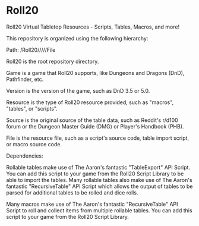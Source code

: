 # Roll20
Roll20 Virtual Tabletop Resources - Scripts, Tables, Macros, and more!


This repository is organized using the following hierarchy:

Path: /Roll20/<Game>/<Version>/<Resource>/<Source>/File

Roll20 is the root repository directory.

Game is a game that Roll20 supports, like Dungeons and Dragons (DnD), Pathfinder, etc.

Version is the version of the game, such as DnD 3.5 or 5.0.

Resource is the type of Roll20 resource provided, such as "macros", "tables", or "scripts".

Source is the original source of the table data, such as Reddit's r/d100 forum or the Dungeon Master Guide (DMG) or Player's Handbook (PHB).

File is the resource file, such as a script's source code, table import script, or macro source code.


Dependencies:

Rollable tables make use of The Aaron's fantastic "TableExport" API Script.  You can add this script to your game from the Roll20 Script Library to be able to import the tables.  Many rollable tables also make use of The Aaron's fantastic "RecursiveTable" API Script which allows the output of tables to be parsed for additional tables to be rolled and dice rolls.

Many macros make use of The Aaron's fantastic "RecursiveTable" API Script to roll and collect items from multiple rollable tables.  You can add this script to your game from the Roll20 Script Library.

